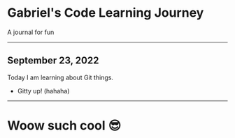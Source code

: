 # Gabriel's Code Learning Journey

A journal for fun

---

## September 23, 2022

Today I am learning about Git things.

- Gitty up! (hahaha)

---

# Woow such cool 😎
